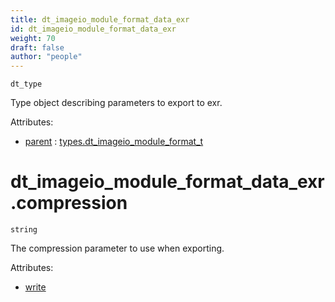 ```yaml
---
title: dt_imageio_module_format_data_exr
id: dt_imageio_module_format_data_exr
weight: 70
draft: false
author: "people"
---
```


`dt_type`

Type object describing parameters to export to exr.

Attributes:

* [parent](../attributes#parent) : [types.dt_imageio_module_format_t](t../ypes/dt_imageio_module_format_t)

# dt_imageio_module_format_data_exr.compression

`string`

The compression parameter to use when exporting.

Attributes:

* [write](../attributes#write)

